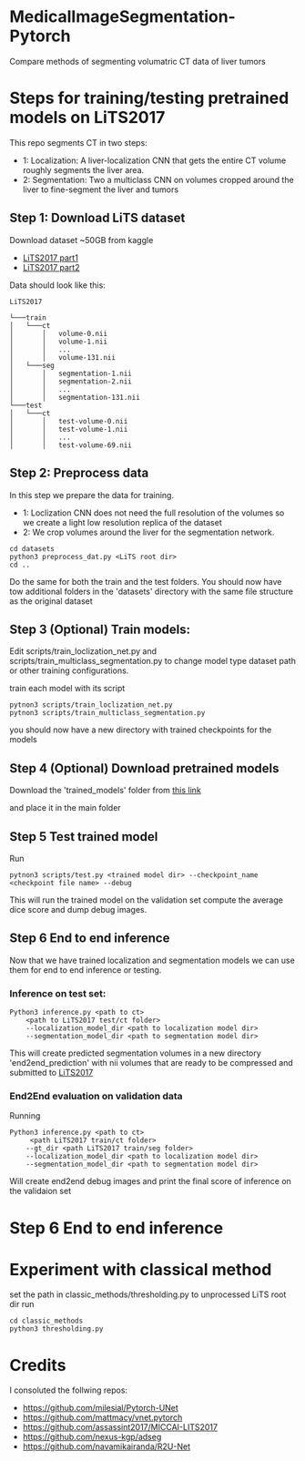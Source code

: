 # MedicalImageSegmentation-Pytorch
Compare methods of segmenting volumatric CT data of liver tumors

# Steps for training/testing pretrained models on LiTS2017
This repo segments CT in two steps:
- 1: Localization: A liver-localization CNN that gets the entire CT volume roughly segments the liver area.
- 2: Segmentation: Two a multiclass CNN on volumes cropped around the liver to fine-segment the liver and tumors

## Step 1: Download LiTS dataset
Download dataset ~50GB from kaggle 
- [LiTS2017 part1](https://www.kaggle.com/andrewmvd/liver-tumor-segmentation)
- [LiTS2017 part2](https://www.kaggle.com/andrewmvd/liver-tumor-segmentation-part-2)

Data should look like this:
```
LiTS2017

└───train
│   └───ct
│       │   volume-0.nii
│       │   volume-1.nii
│       │   ...
│       │   volume-131.nii
│   └───seg
│       │   segmentation-1.nii
│       │   segmentation-2.nii
│       │   ...
│       │   segmentation-131.nii
└───test
│   └───ct
│       │   test-volume-0.nii
│       │   test-volume-1.nii
│       │   ...
│       │   test-volume-69.nii
```

## Step 2: Preprocess data
In this step we prepare the data for training.
- 1: Loclization CNN does not need the full resolution of the volumes so we create a light low resolution replica of the dataset
- 2: We crop volumes around the liver for the segmentation network.
```
cd datasets
python3 preprocess_dat.py <LiTS root dir>
cd ..
```
Do the same for both the train and the test folders.
You should now have tow additional folders in the 'datasets' directory with the same file structure as the original dataset

## Step 3 (Optional) Train models:
Edit scripts/train_loclization_net.py and scripts/train_multiclass_segmentation.py to change model type dataset path or other 
training configurations.

train each model with its script

```
pytnon3 scripts/train_loclization_net.py
pytnon3 scripts/train_multiclass_segmentation.py
```
you should now have a new directory with trained checkpoints for the models


## Step 4 (Optional) Download pretrained models

Download the 'trained_models' folder from [this link](https://drive.google.com/drive/folders/1y-fZWUCsae2gzSXOkeVutH925Q0URfTN?usp=sharing)

and place it in the main folder

## Step 5 Test trained model
Run
```
pytnon3 scripts/test.py <trained model dir> --checkpoint_name <checkpoint file name> --debug
```
This will run the trained model on the validation set compute the average dice score and dump debug images.

## Step 6 End to end inference
Now that we have trained localization and segmentation models we can use them for end to end inference or testing.

### Inference on test set:
```
Python3 inference.py <path to ct> 
    <path to LiTS2017 test/ct folder> 
    --localization_model_dir <path to localization model dir> 
    --segmentation_model_dir <path to segmentation model dir>
```
This will create predicted segmentation volumes in a new directory 'end2end_prediction' with nii volumes that are ready to 
be compressed and submitted to 
[LiTS2017](https://competitions.codalab.org/competitions/17094 )

### End2End evaluation on validation data

Running
```
Python3 inference.py <path to ct> 
     <path LiTS2017 train/ct folder> 
    --gt_dir <path LiTS2017 train/seg folder> 
    --localization_model_dir <path to localization model dir> 
    --segmentation_model_dir <path to segmentation model dir>
```
Will create end2end debug images and print the final score of inference on the validaion set

# Step 6 End to end inference


# Experiment with classical method
set the path in classic_methods/thresholding.py to unprocessed LiTS root dir
run
```
cd classic_methods
python3 thresholding.py
```


# Credits
I consoluted the follwing repos:
- https://github.com/milesial/Pytorch-UNet
- https://github.com/mattmacy/vnet.pytorch
- https://github.com/assassint2017/MICCAI-LITS2017
- https://github.com/nexus-kgp/adseg
- https://github.com/navamikairanda/R2U-Net
